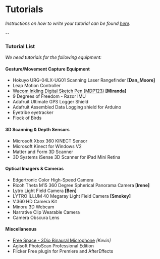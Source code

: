 # Tutorials

*Instructions on how to write your tutorial can be found [here](tutorials-howto.md).*

-- 

### Tutorial List

*We need tutorials for the following equipment:*

#### Gesture/Movement Capture Equipment

* Hokuyo URG-04LX-UG01 Scanning Laser Rangefinder **[Dan_Moore]**
* Leap Motion Controller
* [Wacom Inkling Digital Sketch Pen (MDP123)](../students/miranda/Inkling_Tutorial/inkling_tutorial.md) **[Miranda]**
* 9 Degrees of Freedom - Razor IMU
* Adafruit Ultimate GPS Logger Shield
* Adafruit Assembled Data Logging shield for Arduino
* Eyetribe eyetracker
* Flock of Birds

#### 3D Scanning & Depth Sensors

* Microsoft Xbox 360 KINECT Sensor 
* Microsoft Kinect for Windows V2
* Matter and Form 3D Scanner
* 3D Systems iSense 3D Scanner for iPad Mini Retina

#### Optical Imagers & Cameras

* Edgertronic Color High-Speed Camera
* Ricoh Theta M15 360 Degree Spherical Panorama Camera **[Irene]**
* Lytro Light Field Camera  **[Ben]**
* LYTRO ILLUM 40 Megaray Light Field Camera **[Smokey]**
* V.360 HD Camera Kit
* Minoru 3D Webcam
* Narrative Clip Wearable Camera
* Camera Obscura Lens

#### Miscellaneous

* [Free Space - 3Dio Binaural Microphone](../students/kevin/3DioTutorial.md) *[Kevin]*
* Agisoft PhotoScan Professional Edition
* Flicker Free plugin for Premiere and AfterEffects
